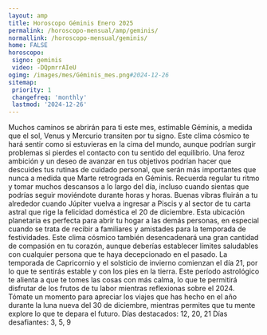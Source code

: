 ```yaml
---
layout: amp
title: Horoscopo Géminis Enero 2025 
permalink: /horoscopo-mensual/amp/geminis/
normallink: /horoscopo-mensual/geminis/
home: FALSE
horoscopo:
 signo: geminis
 video: -DQpmrrAIeU
ogimg: /images/mes/Géminis_mes.png#2024-12-26
sitemap:
 priority: 1
 changefreq: 'monthly'
 lastmod: '2024-12-26'
---
```



Muchos caminos se abrirán para ti este mes, estimable Géminis, a medida que el sol, Venus y Mercurio transiten por tu signo. Este clima cósmico te hará sentir como si estuvieras en la cima del mundo, aunque podrían surgir problemas si pierdes el contacto con tu sentido del equilibrio. Una feroz ambición y un deseo de avanzar en tus objetivos podrían hacer que descuides tus rutinas de cuidado personal, que serán más importantes que nunca a medida que Marte retrograda en Géminis. Recuerda regular tu ritmo y tomar muchos descansos a lo largo del día, incluso cuando sientas que podrías seguir moviéndote durante horas y horas.
Buenas vibras fluirán a tu alrededor cuando Júpiter vuelva a ingresar a Piscis y al sector de tu carta astral que rige la felicidad doméstica el 20 de diciembre. Esta ubicación planetaria es perfecta para abrir tu hogar a las demás personas, en especial cuando se trata de recibir a familiares y amistades para la temporada de festividades. Este clima cósmico también desencadenará una gran cantidad de compasión en tu corazón, aunque deberías establecer límites saludables con cualquier persona que te haya decepcionado en el pasado.
La temporada de Capricornio y el solsticio de invierno comienzan el día 21, por lo que te sentirás estable y con los pies en la tierra. Este período astrológico te alienta a que te tomes las cosas con más calma, lo que te permitirá disfrutar de los frutos de tu labor mientras reflexionas sobre el 2024. Tómate un momento para apreciar los viajes que has hecho en el año durante la luna nueva del 30 de diciembre, mientras permites que tu mente explore lo que te depara el futuro.
Días destacados: 12, 20, 21
Días desafiantes: 3, 5, 9